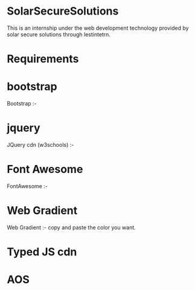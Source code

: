 # SolarSecureSolutions
This is an internship under the web development technology provided by solar secure solutions through lestintetrn.
# Requirements
# bootstrap
Bootstrap :- <link href="https://cdn.jsdelivr.net/npm/bootstrap@5.3.0-alpha3/dist/css/bootstrap.min.css" rel="stylesheet" integrity="sha384-KK94CHFLLe+nY2dmCWGMq91rCGa5gtU4mk92HdvYe+M/SXH301p5ILy+dN9+nJOZ" crossorigin="anonymous">
# jquery
JQuery cdn (w3schools) :- <script src="https://ajax.googleapis.com/ajax/libs/jquery/3.6.4/jquery.min.js"></script>
# Font Awesome
FontAwesome :- <script src="https://kit.fontawesome.com/6f37a0ebb1.js" crossorigin="anonymous"></script>
# Web Gradient
Web Gradient :- copy and paste the color you want.
# Typed JS cdn
<script src="https://cdnjs.cloudflare.com/ajax/libs/typed.js/2.0.0/typed.js" integrity="sha512-ioFpA4cD4gmoOhHglW4f6gep7w+YL7UMKtXx4ebJ5NN4SscmnZYYmSjkA+DaHGvBI4wpYVPx2C7DmmV9TgbIbQ==" crossorigin="anonymous" referrerpolicy="no-referrer"></script>

# AOS

  <link rel="stylesheet" href="https://unpkg.com/aos@next/dist/aos.css" />
    <script src="https://unpkg.com/aos@next/dist/aos.js"></script>
  <script>
    AOS.init();
  </script>
